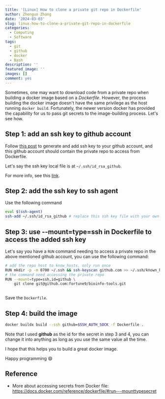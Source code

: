 ```yaml
---
title: '[Linux] How to clone a private git repo in Dockerfile'
author: Zhenguo Zhang
date: '2024-03-03'
slug: linux-how-to-clone-a-private-git-repo-in-dockerfile
categories:
  - Computing
  - Software
tags:
  - git
  - github
  - docker
  - Bash
description: ''
featured_image: ''
images: []
comment: yes
---
```


Sometimes, one may want to download code from a private repo
when building a docker image based on a *Dockerfile*.
However, the process building the docker image doesn't have
the same privilege as the host running `docker build`. Fortunately,
the newer version docker has provided the capability for us to
pass git secrets to the image-building process. Let's see how.


## Step 1: add an ssh key to github account

Follow [this post](https://fortune9.netlify.app/2023/07/01/tutorial-github-gitlab-ssh-key-setup/)
to generate and add ssh key to your github account, and this github account
should contain the private repo to access from Dockerfile.

Let's say the ssh key local file is at `~/.ssh/id_rsa_github`.

For more info, see this [link](https://docs.github.com/en/authentication/connecting-to-github-with-ssh/adding-a-new-ssh-key-to-your-github-account).


## Step 2: add the ssh key to ssh agent

Use the following command

```bash
eval $(ssh-agent)
ssh-add ~/.ssh/id_rsa_github # replace this ssh key file with your own file
```

## Step 3: use --mount=type=ssh in Dockerfile to access the added ssh key

Let's say you have a `RUN` command needing to access a private repo in the
above mentioned github account, you can use the following command:

```bash
# add the repo host to know_hosts, only run once
RUN mkdir -p -m 0700 ~/.ssh && ssh-keyscan github.com >> ~/.ssh/known_hosts
# the command need accessing the private repo
RUN --mount=type=ssh,id=github \
    git clone git@github.com:fortune9/bioinfo-tools.git
    
```

Save the `Dockerfile`.

## Step 4: build the image


```bash
docker buildx build --ssh github=$SSH_AUTH_SOCK -f Dockerfile .
```

Note that I used **github** as the id for the secret in step 3 and 4, you can
change it into anything as long as you use the same value all the time.

I hope that this helps you to build a great docker image.

Happy programming :smile:

## Reference

- More about accessing secrets from Docker file: https://docs.docker.com/reference/dockerfile/#run---mounttypesecret

